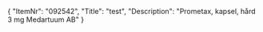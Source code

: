 {
  "ItemNr": "092542",
  "Title": "test",
  "Description": "Prometax, kapsel, hård 3 mg Medartuum AB"
}